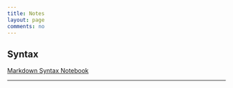 ```yaml
---
title: Notes
layout: page
comments: no
---
```


Syntax
----------
[Markdown Syntax Notebook](/notes/markdown-syntax)





----------
